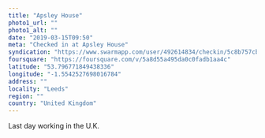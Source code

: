 ```yaml
---
title: "Apsley House"
photo1_url: ""
photo1_alt: ""
date: "2019-03-15T09:50"
meta: "Checked in at Apsley House"
syndication: "https://www.swarmapp.com/user/492614834/checkin/5c8b757cb399f7002ca8c0bd"
foursquare: "https://foursquare.com/v/5a8d55a495da0c0fadb1aa4c"
latitude: "53.796771849438336"
longitude: "-1.5542527698016784"
address: ""
locality: "Leeds"
region: ""
country: "United Kingdom"
---
```

Last day working in the U.K.
